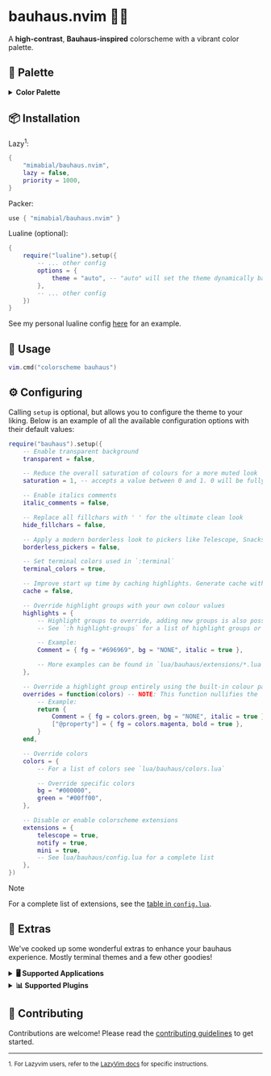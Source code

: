 # bauhaus.nvim 🤖💤

A **high-contrast**, **Bauhaus-inspired** colorscheme with a vibrant color palette.

## 🎨 Palette

<details>
<summary><b>Color Palette</b></summary>

| 🖌                                                        | Hex       | Color        |
| --------------------------------------------------------- | --------- | ------------ |
| ![#FAF0E6](https://place-hold.it/15/FAF0E6/FAF0E6?text=+) | `#FAF0E6` | bg           |
| ![#F0E6DD](https://place-hold.it/15/F0E6DD/F0E6DD?text=+) | `#F0E6DD` | bg_alt       |
| ![#E6DCD4](https://place-hold.it/15/E6DCD4/E6DCD4?text=+) | `#E6DCD4` | bg_highlight |
| ![#000000](https://place-hold.it/15/000000/000000?text=+) | `#000000` | fg           |
| ![#4A4A4A](https://place-hold.it/15/4A4A4A/4A4A4A?text=+) | `#4A4A4A` | grey         |
| ![#003DA5](https://place-hold.it/15/003DA5/003DA5?text=+) | `#003DA5` | blue         |
| ![#228B22](https://place-hold.it/15/228B22/228B22?text=+) | `#228B22` | green        |
| ![#0066AA](https://place-hold.it/15/0066AA/0066AA?text=+) | `#0066AA` | cyan         |
| ![#CC0000](https://place-hold.it/15/CC0000/CC0000?text=+) | `#CC0000` | red          |
| ![#FFD700](https://place-hold.it/15/FFD700/FFD700?text=+) | `#FFD700` | yellow       |
| ![#AA0066](https://place-hold.it/15/AA0066/AA0066?text=+) | `#AA0066` | magenta      |
| ![#FF3366](https://place-hold.it/15/FF3366/FF3366?text=+) | `#FF3366` | pink         |
| ![#FF6600](https://place-hold.it/15/FF6600/FF6600?text=+) | `#FF6600` | orange       |
| ![#6600AA](https://place-hold.it/15/6600AA/6600AA?text=+) | `#6600AA` | purple       |

</details>

## 📦 Installation

Lazy<sup>1</sup>:

```lua
{
    "mimabial/bauhaus.nvim",
    lazy = false,
    priority = 1000,
}
```

Packer:

```lua
use { "mimabial/bauhaus.nvim" }
```

Lualine (optional):

```lua
{
    require("lualine").setup({
        -- ... other config
        options = {
            theme = "auto", -- "auto" will set the theme dynamically based on the colorscheme
        },
        -- ... other config
    })
}
```

See my personal lualine config [here](https://github.com/scottmckendry/nix/blob/0fc0b9ce9f87283c35c261af74bfd222ef5886f8/nvim/lua/plugins/lualine.lua) for an example.

## 🚀 Usage

```lua
vim.cmd("colorscheme bauhaus")
```

## ⚙️ Configuring

Calling `setup` is optional, but allows you to configure the theme to your liking.
Below is an example of all the available configuration options with their default values:

```lua
require("bauhaus").setup({
    -- Enable transparent background
    transparent = false,

    -- Reduce the overall saturation of colours for a more muted look
    saturation = 1, -- accepts a value between 0 and 1. 0 will be fully desaturated (greyscale) and 1 will be the full color (default)

    -- Enable italics comments
    italic_comments = false,

    -- Replace all fillchars with ' ' for the ultimate clean look
    hide_fillchars = false,

    -- Apply a modern borderless look to pickers like Telescope, Snacks Picker & Fzf-Lua
    borderless_pickers = false,

    -- Set terminal colors used in `:terminal`
    terminal_colors = true,

    -- Improve start up time by caching highlights. Generate cache with :BauhausBuildCache and clear with :BauhausClearCache
    cache = false,

    -- Override highlight groups with your own colour values
    highlights = {
        -- Highlight groups to override, adding new groups is also possible
        -- See `:h highlight-groups` for a list of highlight groups or run `:hi` to see all groups and their current values

        -- Example:
        Comment = { fg = "#696969", bg = "NONE", italic = true },

        -- More examples can be found in `lua/bauhaus/extensions/*.lua`
    },

    -- Override a highlight group entirely using the built-in colour palette
    overrides = function(colors) -- NOTE: This function nullifies the `highlights` option
        -- Example:
        return {
            Comment = { fg = colors.green, bg = "NONE", italic = true },
            ["@property"] = { fg = colors.magenta, bold = true },
        }
    end,

    -- Override colors
    colors = {
        -- For a list of colors see `lua/bauhaus/colors.lua`

        -- Override specific colors
        bg = "#000000",
        green = "#00ff00",
    },

    -- Disable or enable colorscheme extensions
    extensions = {
        telescope = true,
        notify = true,
        mini = true,
        -- See lua/bauhaus/config.lua for a complete list
    },
})
```

> [!NOTE]
> For a complete list of extensions, see the [table in `config.lua`](lua/cyberdream/config.lua).

## 🎁 Extras

We've cooked up some wonderful extras to enhance your bauhaus experience. Mostly terminal themes and a few other goodies!

<details>
<summary><b>🖥️ Supported Applications</b></summary>

| Application                                                                                  | Config Location                                                           |
| -------------------------------------------------------------------------------------------- | ------------------------------------------------------------------------- |
| [Alacritty](https://github.com/alacritty/alacritty)                                         | [alacritty](extras/alacritty)                                            |
| [Fish Shell](https://fishshell.com)                                                         | [fish](extras/fish)                                                      |
| [Foot](https://codeberg.org/dnkl/foot)                                                      | [foot](extras/foot)                                                      |
| [Ghostty](https://mitchellh.com/ghostty)                                                    | [ghostty](extras/ghostty)                                                |
| [Gitui](https://github.com/extrawurst/gitui)                                               | [gitui](extras/gitui)                                                    |
| [Helix](https://helix-editor.com/)                                                         | [helix](extras/helix)                                                    |
| [k9s](https://k9scli.io/)                                                                  | [k9s](extras/k9s)                                                        |
| [Kitty](https://sw.kovidgoyal.net/kitty/)                                                  | [kitty](extras/kitty)                                                    |
| [LazyDocker](https://github.com/jesseduffield/lazydocker)                                  | [lazydocker](extras/lazydocker)                                          |
| [LazyGit](https://github.com/jesseduffield/lazygit)                                        | [lazygit](extras/lazygit)                                                |
| [lsd](https://github.com/lsd-rs/lsd)                                                       | [lsd](extras/lsd)                                                        |
| [Rio](https://raphamorim.io/rio)                                                           | [rio](extras/rio)                                                        |
| [Superfile](https://superfile.netlify.app/)                                                | [superfile](extras/superfile)                                            |
| [TextMate](https://macromates.com/)                                                        | [textmate](extras/textmate)                                              |
| [Tilix](https://gnunn1.github.io/tilix-web/)                                              | [tilix](extras/tilix)                                                    |
| [tmux](https://github.com/tmux/tmux)                                                       | [tmux](extras/tmux)                                                      |
| [Warp](https://www.warp.dev/)                                                              | [warp](extras/warp)                                                      |
| [WezTerm](https://wezfurlong.org/wezterm/)                                                 | [wezterm](extras/wezterm)                                                |
| [Windows Terminal](https://github.com/microsoft/terminal)                                  | [windowsterminal](extras/windowsterminal)                                |
| [Yazi](https://yazi-rs.github.io/)                                                        | [yazi](extras/yazi)                                                      |
| [Zed](https://zed.dev/)                                                                   | [zed](extras/zed)                                                        |
| [Zellij](https://zellij.dev/)                                                             | [zellij](extras/zellij)                                                  |

</details>

<details>
<summary><b>📊 Supported Plugins</b></summary>

| Plugin                                                                                     | Config Location                                                         |
| ------------------------------------------------------------------------------------------ | ----------------------------------------------------------------------- |
| [alpha-nvim](https://github.com/goolord/alpha-nvim)                                       | [alpha](lua/cyberdream/extensions/alpha.lua)                           |
| [blink.cmp](https://github.com/Saghen/blink.cmp)                                          | [blinkcmp](lua/cyberdream/extensions/blinkcmp.lua)                     |
| [dashboard-nvim](https://github.com/nvimdev/dashboard-nvim)                                | [dashboard](lua/cyberdream/extensions/dashboard.lua)                   |
| [dap-ui](https://github.com/rcarriga/nvim-dap-ui)                                         | [dapui](lua/cyberdream/extensions/dapui.lua)                           |
| [fzf-lua](https://github.com/ibhagwan/fzf-lua)                                            | [fzflua](lua/cyberdream/extensions/fzflua.lua)                         |
| [gitpad.nvim](https://github.com/yujinyuz/gitpad.nvim)                                    | [gitpad](lua/cyberdream/extensions/gitpad.lua)                         |
| [gitsigns.nvim](https://github.com/lewis6991/gitsigns.nvim)                               | [gitsigns](lua/cyberdream/extensions/gitsigns.lua)                     |
| [grapple.nvim](https://github.com/cbochs/grapple.nvim)                                    | [grapple](lua/cyberdream/extensions/grapple.lua)                       |
| [grug-far.nvim](https://github.com/MagicDuck/grug-far.nvim)                               | [grugfar](lua/cyberdream/extensions/grugfar.lua)                       |
| [heirline.nvim](https://github.com/rebelot/heirline.nvim)                                 | [heirline](lua/cyberdream/extensions/heirline.lua)                     |
| [helpview.nvim](https://github.com/OXY2DEV/helpview.nvim)                                 | [helpview](lua/cyberdream/extensions/helpview.lua)                     |
| [hop.nvim](https://github.com/phaazon/hop.nvim)                                           | [hop](lua/cyberdream/extensions/hop.lua)                               |
| [indent-blankline.nvim](https://github.com/lukas-reineke/indent-blankline.nvim)           | [indentblankline](lua/cyberdream/extensions/indentblankline.lua)       |
| [kubectl.nvim](https://github.com/ramilito/kubectl.nvim)                                  | [kubectl](lua/cyberdream/extensions/kubectl.lua)                       |
| [lazy.nvim](https://github.com/folke/lazy.nvim)                                           | [lazy](lua/cyberdream/extensions/lazy.lua)                             |
| [leap.nvim](https://github.com/ggandor/leap.nvim)                                         | [leap](lua/cyberdream/extensions/leap.lua)                             |
| [markview.nvim](https://github.com/OXY2DEV/markview.nvim)                                 | [markview](lua/cyberdream/extensions/markview.lua)                     |
| [mini.nvim](https://github.com/echasnovski/mini.nvim)                                     | [mini](lua/cyberdream/extensions/mini.lua)                             |
| [neogit](https://github.com/NeogitOrg/neogit)                                             | [neogit](lua/cyberdream/extensions/neogit.lua)                         |
| [noice.nvim](https://github.com/folke/noice.nvim)                                         | [noice](lua/cyberdream/extensions/noice.lua)                           |
| [nvim-cmp](https://github.com/hrsh7th/nvim-cmp)                                           | [cmp](lua/cyberdream/extensions/cmp.lua)                               |
| [nvim-notify](https://github.com/rcarriga/nvim-notify)                                    | [notify](lua/cyberdream/extensions/notify.lua)                         |
| [nvim-treesitter](https://github.com/nvim-treesitter/nvim-treesitter)                    | [treesitter](lua/cyberdream/extensions/treesitter.lua)                 |
| [nvim-treesitter-context](https://github.com/nvim-treesitter/nvim-treesitter-context)    | [treesittercontext](lua/cyberdream/extensions/treesittercontext.lua)   |
| [rainbow-delimiters.nvim](https://github.com/HiPhish/rainbow-delimiters.nvim)            | [rainbow_delimiters](lua/cyberdream/extensions/rainbow_delimiters.lua) |
| [render-markdown.nvim](https://github.com/MeanderingProgrammer/render-markdown.nvim)     | [markdown](lua/cyberdream/extensions/markdown.lua)                     |
| [snacks.nvim](https://github.com/folke/snacks.nvim)                                      | [snacks](lua/cyberdream/extensions/snacks.lua)                         |
| [telescope.nvim](https://github.com/nvim-telescope/telescope.nvim)                       | [telescope](lua/cyberdream/extensions/telescope.lua)                   |
| [trouble.nvim](https://github.com/folke/trouble.nvim)                                    | [trouble](lua/cyberdream/extensions/trouble.lua)                       |
| [which-key.nvim](https://github.com/folke/which-key.nvim)                                | [whichkey](lua/cyberdream/extensions/whichkey.lua)                     |

</details>

## 🤝 Contributing

Contributions are welcome! Please read the [contributing guidelines](CONTRIBUTING.md) to get started.

<hr>

<sub>1. For Lazyvim users, refer to the [LazyVim docs](http://www.lazyvim.org/plugins/colorscheme) for specific instructions.</sub>
